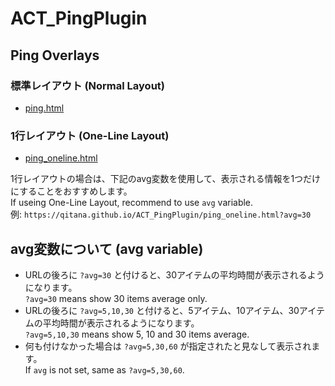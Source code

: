 # ACT_PingPlugin

## Ping Overlays

### 標準レイアウト (Normal Layout)

- [ping.html](ping_oneline.html)

### 1行レイアウト (One-Line Layout)

- [ping_oneline.html](ping_oneline.html)

1行レイアウトの場合は、下記のavg変数を使用して、表示される情報を1つだけにすることをおすすめします。  
If useing One-Line Layout, recommend to use `avg` variable.  
例: `https://qitana.github.io/ACT_PingPlugin/ping_oneline.html?avg=30`

## avg変数について (avg variable)



- URLの後ろに `?avg=30` と付けると、30アイテムの平均時間が表示されるようになります。  
`?avg=30` means show 30 items average only.
- URLの後ろに `?avg=5,10,30` と付けると、5アイテム、10アイテム、30アイテムの平均時間が表示されるようになります。  
`?avg=5,10,30` means show 5, 10 and 30 items average.
- 何も付けなかった場合は `?avg=5,30,60` が指定されたと見なして表示されます。  
If `avg` is not set, same as `?avg=5,30,60`.